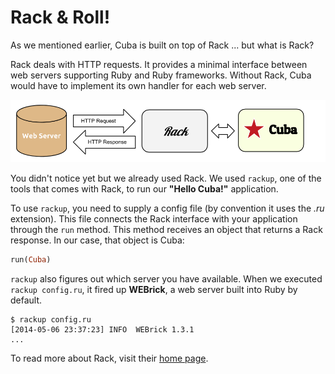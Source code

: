 Rack & Roll!
============

As we mentioned earlier, Cuba is built on top of Rack ... but what is Rack?

Rack deals with HTTP requests. It provides a minimal interface between web
servers supporting Ruby and Ruby frameworks. Without Rack, Cuba would have
to implement its own handler for each web server.

![rack](../assets/rack.png)

You didn't notice yet but we already used Rack. We used `rackup`, one of
the tools that comes with Rack, to run our **"Hello Cuba!"** application.

To use `rackup`, you need to supply a config file (by convention it uses
the *.ru* extension). This file connects the Rack interface with your
application through the `run` method. This method receives an object that
returns a Rack response. In our case, that object is Cuba:

```ruby
run(Cuba)
```

`rackup` also figures out which server you have available. When we
executed `rackup config.ru`, it fired up **WEBrick**, a web server
built into Ruby by default.

```
$ rackup config.ru
[2014-05-06 23:37:23] INFO  WEBrick 1.3.1
...
```

To read more about Rack, visit their [home page](http://rack.github.io/).
